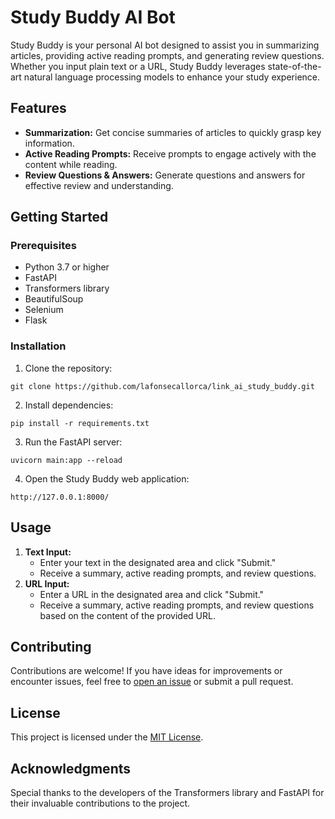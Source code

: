 <h1>
      Study Buddy AI Bot
</h1>

<p>Study Buddy is your personal AI bot designed to assist you in summarizing articles, providing active reading prompts, and generating review questions. Whether you input plain text or a URL, Study Buddy leverages state-of-the-art natural language processing models to enhance your study experience.</p>

<h2>Features</h2>

<ul>
  <li><strong>Summarization:</strong> Get concise summaries of articles to quickly grasp key information.</li>
  <li><strong>Active Reading Prompts:</strong> Receive prompts to engage actively with the content while reading.</li>
  <li><strong>Review Questions & Answers:</strong> Generate questions and answers for effective review and understanding.</li>
</ul>

<h2>Getting Started</h2>

<h3>Prerequisites</h3>

<ul>
  <li>Python 3.7 or higher</li>
  <li>FastAPI</li>
  <li>Transformers library</li>
  <li>BeautifulSoup</li>
  <li>Selenium</li>
  <li>Flask</li>
</ul>

<h3>Installation</h3>

<ol>
  <li>Clone the repository:</li>
</ol>

<pre><code>git clone https://github.com/lafonsecallorca/link_ai_study_buddy.git</code></pre>

<ol start="2">
  <li>Install dependencies:</li>
</ol>

<pre><code>pip install -r requirements.txt</code></pre>

<ol start="3">
  <li>Run the FastAPI server:</li>
</ol>

<pre><code>uvicorn main:app --reload</code></pre>

<ol start="4">
  <li>Open the Study Buddy web application:</li>
</ol>

<pre><code>http://127.0.0.1:8000/</code></pre>

<h2>Usage</h2>

<ol>
  <li><strong>Text Input:</strong>
      <ul>
          <li>Enter your text in the designated area and click "Submit."</li>
          <li>Receive a summary, active reading prompts, and review questions.</li>
      </ul>
  </li>
  <li><strong>URL Input:</strong>
      <ul>
          <li>Enter a URL in the designated area and click "Submit."</li>
          <li>Receive a summary, active reading prompts, and review questions based on the content of the provided URL.</li>
      </ul>
  </li>
</ol>

<h2>Contributing</h2>

<p>Contributions are welcome! If you have ideas for improvements or encounter issues, feel free to <a href="https://github.com/lafonsecallorca/link_ai_study_buddy/issues">open an issue</a> or submit a pull request.</p>

<h2>License</h2>

<p>This project is licensed under the <a href="LICENSE">MIT License</a>.</p>

<h2>Acknowledgments</h2>

<p>Special thanks to the developers of the Transformers library and FastAPI for their invaluable contributions to the project.</p>
